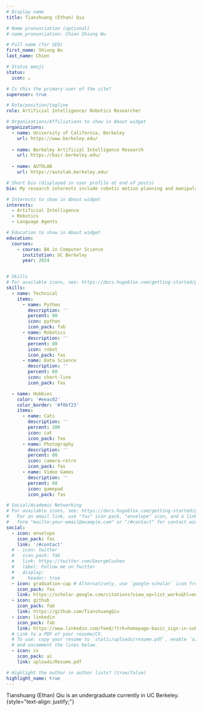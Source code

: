 ```yaml
---
# Display name
title: Tianshuang (Ethan) Qiu

# Name pronunciation (optional)
# name_pronunciation: Chien Shiung Wu

# Full name (for SEO)
first_name: Shiung Wu
last_name: Chien

# Status emoji
status:
  icon: ☕️

# Is this the primary user of the site?
superuser: true

# Role/position/tagline
role: Artificial Intelligence/ Robotics Researcher

# Organizations/Affiliations to show in About widget
organizations:
  - name: University of California, Berkeley
    url: https://www.berkeley.edu/
  
  - name: Berkeley Artificial Intelligence Research
    url: https://bair.berkeley.edu/
  
  - name: AUTOLAB
    url: https://autolab.berkeley.edu/

# Short bio (displayed in user profile at end of posts)
bio: My research interests include robotic motion planning and manipulation, language agents, and human-robot interaction.

# Interests to show in About widget
interests:
  - Artificial Intelligence
  - Robotics
  - Language Agents

# Education to show in About widget
education:
  courses:
    - course: BA in Computer Science
      institution: UC Berkeley
      year: 2024


# Skills
# For available icons, see: https://docs.hugoblox.com/getting-started/page-builder/#icons
skills:
  - name: Technical
    items:
      - name: Python
        description: ''
        percent: 90
        icon: python
        icon_pack: fab
      - name: Robotics
        description: ''
        percent: 80
        icon: robot
        icon_pack: fas
      - name: Data Science
        description: ''
        percent: 60
        icon: chart-line
        icon_pack: fas

  - name: Hobbies
    color: '#eeac02'
    color_border: '#f0bf23'
    items:
      - name: Cats
        description: ''
        percent: 100
        icon: cat
        icon_pack: fas
      - name: Photography
        description: ''
        percent: 80
        icon: camera-retro
        icon_pack: fas
      - name: Video Games
        description: ''
        percent: 60
        icon: gamepad
        icon_pack: fas

# Social/Academic Networking
# For available icons, see: https://docs.hugoblox.com/getting-started/page-builder/#icons
#   For an email link, use "fas" icon pack, "envelope" icon, and a link in the
#   form "mailto:your-email@example.com" or "/#contact" for contact widget.
social:
  - icon: envelope
    icon_pack: fas
    link: '/#contact'
  # - icon: twitter
  #   icon_pack: fab
  #   link: https://twitter.com/GeorgeCushen
  #   label: Follow me on Twitter
  #   display:
  #     header: true
  - icon: graduation-cap # Alternatively, use `google-scholar` icon from `ai` icon pack
    icon_pack: fas
    link: https://scholar.google.com/citations?view_op=list_works&hl=en&user=an0V-t4AAAAJ
  - icon: github
    icon_pack: fab
    link: https://github.com/TianshuangQiu
  - icon: linkedin
    icon_pack: fab
    link: https://www.linkedin.com/feed/?trk=homepage-basic_sign-in-submit
  # Link to a PDF of your resume/CV.
  # To use: copy your resume to `static/uploads/resume.pdf`, enable `ai` icons in `params.yaml`,
  # and uncomment the lines below.
  - icon: cv
    icon_pack: ai
    link: uploads/Resume.pdf

# Highlight the author in author lists? (true/false)
highlight_name: true
---
```


Tianshuang (Ethan) Qiu is an undergraduate currently in UC Berkeley.
{style="text-align: justify;"}
